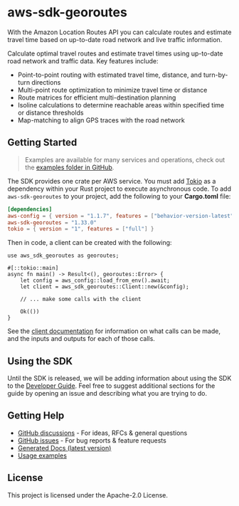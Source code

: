 # aws-sdk-georoutes

With the Amazon Location Routes API you can calculate routes and estimate travel time based on up-to-date road network and live traffic information.

Calculate optimal travel routes and estimate travel times using up-to-date road network and traffic data. Key features include:
  - Point-to-point routing with estimated travel time, distance, and turn-by-turn directions
  - Multi-point route optimization to minimize travel time or distance
  - Route matrices for efficient multi-destination planning
  - Isoline calculations to determine reachable areas within specified time or distance thresholds
  - Map-matching to align GPS traces with the road network

## Getting Started

> Examples are available for many services and operations, check out the
> [examples folder in GitHub](https://github.com/awslabs/aws-sdk-rust/tree/main/examples).

The SDK provides one crate per AWS service. You must add [Tokio](https://crates.io/crates/tokio)
as a dependency within your Rust project to execute asynchronous code. To add `aws-sdk-georoutes` to
your project, add the following to your **Cargo.toml** file:

```toml
[dependencies]
aws-config = { version = "1.1.7", features = ["behavior-version-latest"] }
aws-sdk-georoutes = "1.33.0"
tokio = { version = "1", features = ["full"] }
```

Then in code, a client can be created with the following:

```rust,no_run
use aws_sdk_georoutes as georoutes;

#[::tokio::main]
async fn main() -> Result<(), georoutes::Error> {
    let config = aws_config::load_from_env().await;
    let client = aws_sdk_georoutes::Client::new(&config);

    // ... make some calls with the client

    Ok(())
}
```

See the [client documentation](https://docs.rs/aws-sdk-georoutes/latest/aws_sdk_georoutes/client/struct.Client.html)
for information on what calls can be made, and the inputs and outputs for each of those calls.

## Using the SDK

Until the SDK is released, we will be adding information about using the SDK to the
[Developer Guide](https://docs.aws.amazon.com/sdk-for-rust/latest/dg/welcome.html). Feel free to suggest
additional sections for the guide by opening an issue and describing what you are trying to do.

## Getting Help

* [GitHub discussions](https://github.com/awslabs/aws-sdk-rust/discussions) - For ideas, RFCs & general questions
* [GitHub issues](https://github.com/awslabs/aws-sdk-rust/issues/new/choose) - For bug reports & feature requests
* [Generated Docs (latest version)](https://awslabs.github.io/aws-sdk-rust/)
* [Usage examples](https://github.com/awslabs/aws-sdk-rust/tree/main/examples)

## License

This project is licensed under the Apache-2.0 License.

